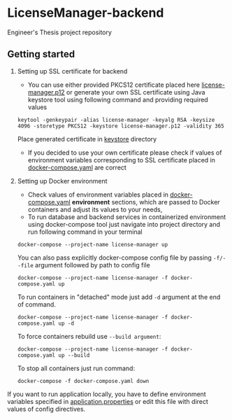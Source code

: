 # LicenseManager-backend
Engineer's Thesis project repository

## Getting started

1. Setting up SSL certificate for backend
    * You can use either provided PKCS12 certificate placed here [license-manager.p12](/backend/src/main/resources/keystore/license-manager.p12) or
    generate your own SSL certificate using Java keystore tool using following command and providing required values
    ```
    keytool -genkeypair -alias license-manager -keyalg RSA -keysize 4096 -storetype PKCS12 -keystore license-manager.p12 -validity 365
    ```
    Place generated certificate in [keystore](/backend/src/main/resources/keystore) directory
    * If you decided to use your own certificate please check if values of environment variables corresponding to SSL certificate placed in [docker-compose.yaml](./docker-compose.yaml) are correct
 
2. Setting up Docker environment
    * Check values of environment variables placed in [docker-compose.yaml](./docker-compose.yaml) **environment** sections, which are passed to Docker containers and adjust its values to your needs,
    * To run database and backend services in containerized environment using docker-compose tool just navigate into project directory and run following command in your terminal
    ```
    docker-compose --project-name license-manager up
    ```
    You can also pass explicitly docker-compose config file by passing ``-f/--file`` argument followed by path to config file
    ```
    docker-compose --project-name license-manager -f docker-compose.yaml up
    ```
    To run containers in "detached" mode just add ``-d`` argument at the end of command.
     ```
    docker-compose --project-name license-manager -f docker-compose.yaml up -d
    ```

    To force containers rebuild use ``--build argument``:
    ```
    docker-compose --project-name license-manager -f docker-compose.yaml up --build
    ```
    To stop all containers just run command:
    ```
    docker-compose -f docker-compose.yaml down
    ```

If you want to run application locally, you have to define environment variables specified in [application.properties](./backend/src/main/resources/application.properties) or edit this file with direct values of config directives.
